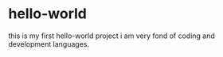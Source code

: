 # hello-world
this is my first hello-world project
 i am very fond of coding and development languages.

